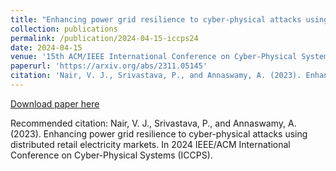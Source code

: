```yaml
---
title: "Enhancing power grid resilience to cyber-physical attacks using distributed retail electricity markets"
collection: publications
permalink: /publication/2024-04-15-iccps24
date: 2024-04-15
venue: '15th ACM/IEEE International Conference on Cyber-Physical Systems (ICCPS)'
paperurl: 'https://arxiv.org/abs/2311.05145'
citation: 'Nair, V. J., Srivastava, P., and Annaswamy, A. (2023). Enhancing power grid resilience to cyber-physical attacks using distributed retail electricity markets. In 2024 IEEE/ACM International Conference on Cyber-Physical Systems (ICCPS).'
---
```


<a href='https://arxiv.org/abs/2311.05145'>Download paper here</a>

Recommended citation: Nair, V. J., Srivastava, P., and Annaswamy, A. (2023). Enhancing power grid resilience to cyber-physical attacks using distributed retail electricity markets. In 2024 IEEE/ACM International Conference on Cyber-Physical Systems (ICCPS).